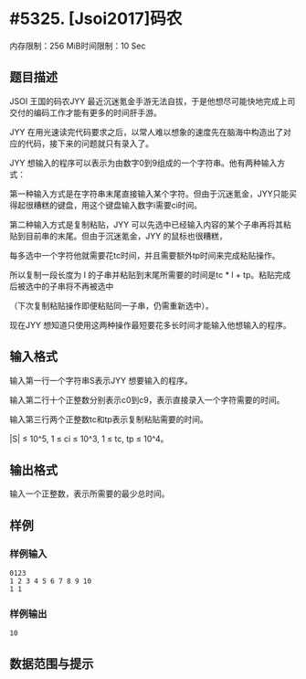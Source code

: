 # #5325. [Jsoi2017]码农

内存限制：256 MiB时间限制：10 Sec

## 题目描述

JSOI 王国的码农JYY 最近沉迷氪金手游无法自拔，于是他想尽可能快地完成上司交付的编码工作才能有更多的时间肝手游。

JYY 在用光速读完代码要求之后，以常人难以想象的速度先在脑海中构造出了对应的代码，接下来的问题就只有录入了。

JYY 想输入的程序可以表示为由数字0到9组成的一个字符串。他有两种输入方式：

第一种输入方式是在字符串末尾直接输入某个字符。但由于沉迷氪金，JYY只能买得起很糟糕的键盘，用这个键盘输入数字i需要ci时间。

第二种输入方式是复制粘贴，JYY 可以先选中已经输入内容的某个子串再将其粘贴到目前串的末尾。但由于沉迷氪金，JYY 的鼠标也很糟糕，

每多选中一个字符他就需要花tc时间，并且需要额外tp时间来完成粘贴操作。

所以复制一段长度为 l 的子串并粘贴到末尾所需要的时间是tc * l + tp。粘贴完成后被选中的子串将不再被选中

（下次复制粘贴操作即便粘贴同一子串，仍需重新选中）。

现在JYY 想知道只使用这两种操作最短要花多长时间才能输入他想输入的程序。

## 输入格式

输入第一行一个字符串S表示JYY 想要输入的程序。

输入第二行十个正整数分别表示c0到c9，表示直接录入一个字符需要的时间。

输入第三行两个正整数tc和tp表示复制粘贴需要的时间。

|S| &le; 10^5, 1 &le; ci &le; 10^3, 1 &le; tc, tp &le; 10^4。

## 输出格式

输入一个正整数，表示所需要的最少总时间。

## 样例

### 样例输入

    
    0123
    1 2 3 4 5 6 7 8 9 10
    1 1
    

### 样例输出

    
    10
    

## 数据范围与提示
